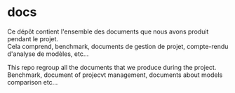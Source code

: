 # docs
Ce dépôt contient l'ensemble des documents que nous avons produit pendant le projet.  
Cela comprend, benchmark, documents de gestion de projet, compte-rendu d'analyse de modèles, etc...

This repo regroup all the documents that we produce during the project.
Benchmark, document of projecvt management, documents about models comparison etc...
